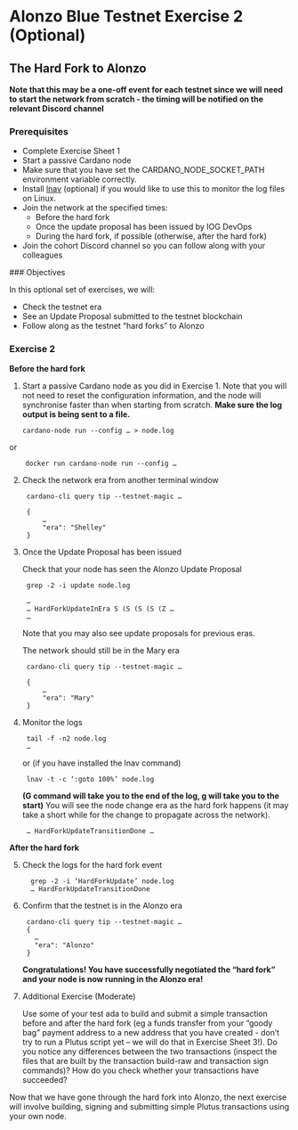 # Alonzo Blue Testnet Exercise 2 (Optional)
## The Hard Fork to Alonzo

**Note that this may be a one-off event for each testnet since we will need to start the network from scratch - the timing will be notified on the relevant Discord channel**

### Prerequisites

- Complete Exercise Sheet 1
- Start a passive Cardano node
- Make sure that you have set the CARDANO_NODE_SOCKET_PATH environment variable correctly.
- Install [lnav](http://lnav.org/) (optional) if you would like to use this to monitor the log files on Linux.
- Join the network at the specified times:
	- Before the hard fork
	- Once the update proposal has been issued by IOG DevOps
	- During the hard fork, if possible (otherwise, after the hard fork)
- Join the cohort Discord channel so you can follow along with your colleagues


### Objectives

In this optional set of exercises, we will:

- Check the testnet era
- See an Update Proposal submitted to the testnet blockchain
- Follow along as the testnet “hard forks” to Alonzo


### Exercise 2

**Before the hard fork**

1. Start a passive Cardano node as you did in Exercise 1. Note that you will not need to reset the configuration information, and the node will synchronise faster than when starting from scratch.  **Make sure the log output is being sent to a file.**

       cardano-node run --config … > node.log

  or

        docker run cardano-node run --config …


2. Check the network era from another terminal window

		cardano-cli query tip --testnet-magic …

		{
		    …
		    "era": "Shelley"
		}


3. Once the Update Proposal has been issued

	Check that your node has seen the Alonzo Update Proposal

		grep -2 -i update node.log

		…
		… HardForkUpdateInEra S (S (S (S (Z …
		…

	Note that you may also see update proposals for previous eras.

	The network should still be in the Mary era

		cardano-cli query tip --testnet-magic …

		{
		    …
		    "era": "Mary"
		}


4. Monitor the logs

        tail -f -n2 node.log
        …

    or (if you have installed the lnav command)

        lnav -t -c ‘:goto 100%’ node.log

    **(G command will take you to the end of the log, g will take you to the start)**
    You will see the node change era as the hard fork happens (it may take a short while for the change to propagate across the network).

        … HardForkUpdateTransitionDone …


**After the hard fork**

5.	Check the logs for the hard fork event

          grep -2 -i ‘HardForkUpdate’ node.log
          … HardForkUpdateTransitionDone

6. Confirm that the testnet is  in the Alonzo era

        cardano-cli query tip --testnet-magic …
        {
          …
          "era": "Alonzo"
        }

    **Congratulations!  You have successfully negotiated the “hard fork” and your node is now running in the Alonzo era!**


7. Additional Exercise (Moderate)

	Use some of your test ada to build and submit a simple transaction before and after the hard fork (eg a funds transfer from your “goody bag” payment address to a new address that you have created - don’t try to run a Plutus script yet – we will do that in Exercise Sheet 3!).  Do you notice any differences between the two transactions (inspect the files that are built by the transaction build-raw and transaction sign commands)?  How do you check whether your transactions have succeeded?

  Now that we have gone through the hard fork into Alonzo, the next exercise will involve building, signing and submitting simple Plutus transactions using your own node.  
